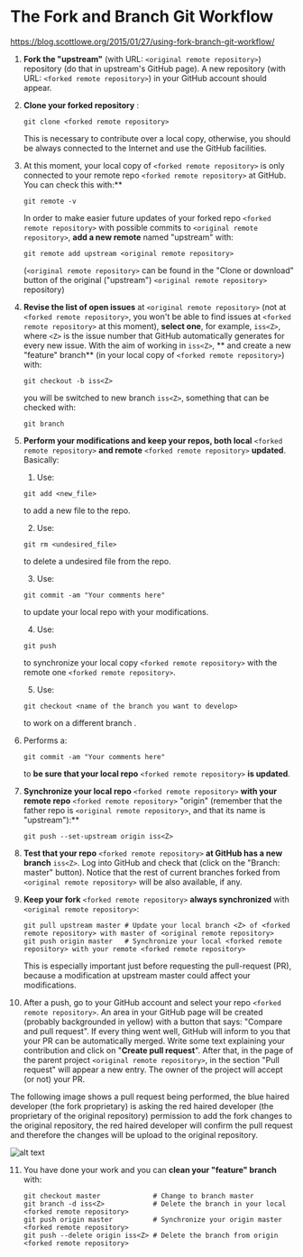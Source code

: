 # The Fork and Branch Git Workflow
https://blog.scottlowe.org/2015/01/27/using-fork-branch-git-workflow/

1. **Fork the "upstream"** (with URL: `<original remote repository>`) repository (do that in
   upstream's GitHub page).  A new repository (with URL: `<forked remote repository>`) in
   your GitHub account should appear.

2. **Clone your forked repository** <original remote repository>:
   ```
   git clone <forked remote repository>
   ```
   This is necessary to contribute over a local copy, otherwise, you
   should be always connected to the Internet and use the GitHub
   facilities.

3. At this moment, your local copy of `<forked remote repository>` is only connected to your
   remote repo `<forked remote repository>` at GitHub. You can check this with:**
   ```
   git remote -v
   ```
   In order to make easier future updates of your forked repo `<forked remote repository>` with
   possible commits to `<original remote repository>`, **add a new remote** named "upstream" with:
   ```
   git remote add upstream <original remote repository>
   ```
   (`<original remote repository>` can be found in the "Clone or download" button of the original ("upstream")
   `<original remote repository>` repository)

4. **Revise the list of open issues** at `<original remote repository>` (not at `<forked remote repository>`, you won't be
   able to find issues at `<forked remote repository>` at this moment), **select one**, for
   example, `iss<Z>`, where `<Z>` is the issue number that GitHub
   automatically generates for every new issue. With the aim of
   working in `iss<Z>`, ** and create a new "feature" branch** (in your local
   copy of `<forked remote repository>`) with:
   ```
   git checkout -b iss<Z>
   ```
   you will be switched to new branch `iss<Z>`, something that can be
   checked with:
   ```
   git branch
   ```

5. **Perform your modifications and keep your repos, both local** `<forked remote repository>` **and
   remote** `<forked remote repository>` **updated**. Basically:

   1. Use:
   ```
   git add <new_file>
   ```
   to add a new file to the repo.

   2. Use:
   ```
   git rm <undesired_file>
   ```
   to delete a undesired file from the repo.

   3. Use:
   ```
   git commit -am "Your comments here"
   ```
   to update your local repo with your modifications.

   4. Use:
   ```
   git push
   ```
   to synchronize your local copy `<forked remote repository>` with the remote one `<forked remote repository>`.

   5. Use:
   ```
   git checkout <name of the branch you want to develop>
   ```
   to work on a different branch <branch>.

6. Performs a:
   ```
   git commit -am "Your comments here"
   ```
   to **be sure that your local repo** `<forked remote repository>` **is updated**.

7. **Synchronize your local repo** `<forked remote repository>` **with your remote repo** `<forked remote repository>`
   "origin" (remember that the father repo is `<original remote repository>`, and that its name
   is "upstream"):**
   ```
   git push --set-upstream origin iss<Z>
   ```

8. **Test that your repo** `<forked remote repository>` **at GitHub has a new branch** `iss<Z>`. Log
   into GitHub and check that (click on the "Branch: master"
   button). Notice that the rest of current branches forked from `<original remote repository>`
   will be also available, if any.

9. **Keep your fork** `<forked remote repository>` **always synchronized** with `<original remote repository>`:
   ```
   git pull upstream master # Update your local branch <Z> of <forked remote repository> with master of <original remote repository>
   git push origin master   # Synchronize your local <forked remote repository> with your remote <forked remote repository>
   ```
   This is especially important just before requesting the pull-request
   (PR), because a modification at upstream master could affect your
   modifications.

10. After a push, go to your GitHub account and select your repo `<forked remote repository>`. An area in your
    GitHub page will be created (probably backgrounded in yellow) with
    a button that says: "Compare and pull request". If every thing
    went well, GitHub will inform to you that your PR can be
    automatically merged. Write some text explaining your contribution
    and click on "**Create pull request**". After that, in the page of the
    parent project `<original remote repository>`, in the section "Pull request" will appear a
    new entry. The owner of the project will accept (or not) your PR.

The following image shows a pull request being performed, the blue haired developer (the fork proprietary)
    is asking the red haired developer (the proprietary of the original repository) permission to add the fork changes to the 	             original repository,
    the red haired developer will confirm the pull request and therefore the changes will be upload to the original repository.

![alt text](http://atlassianblog.wpengine.com/wp-content/uploads/bitbucket411-blog-1200x-branches2.png)

11. You have done your work and you can **clean your "feature" branch** with:
	```
    git checkout master             # Change to branch master
    git branch -d iss<Z>            # Delete the branch in your local <forked remote repository>
    git push origin master          # Synchronize your origin master <forked remote repository>
    git push --delete origin iss<Z> # Delete the branch from origin <forked remote repository>
	```
